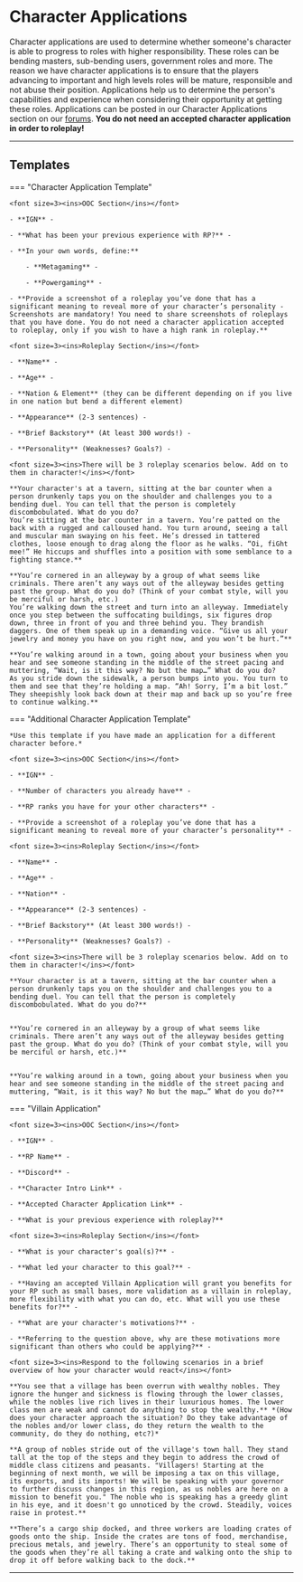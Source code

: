 # Character Applications

Character applications are used to determine whether someone's character is able to progress to roles with higher responsibility. These roles can be bending masters, sub-bending users, government roles and more. The reason we have character applications is to ensure that the players advancing to important and high levels roles will be mature, responsible and not abuse their position. Applications help us to determine the person's capabilities and experience when considering their opportunity at getting these roles. Applications can be posted in our Character Applications section on our <a href="https://www.rokucraft.com/forum/m/24336306/viewforum/9706889" target="_blank">forums</a>. **You do not need an accepted character application in order to roleplay!**
* * *

## Templates

=== "Character Application Template"
    
    <font size=3><ins>OOC Section</ins></font>

    - **IGN** -

    - **What has been your previous experience with RP?** -

    - **In your own words, define:**

        - **Metagaming** -

        - **Powergaming** -

    - **Provide a screenshot of a roleplay you’ve done that has a significant meaning to reveal more of your character’s personality - Screenshots are mandatory! You need to share screenshots of roleplays that you have done. You do not need a character application accepted to roleplay, only if you wish to have a high rank in roleplay.**

    <font size=3><ins>Roleplay Section</ins></font>

    - **Name** -

    - **Age** -

    - **Nation & Element** (they can be different depending on if you live in one nation but bend a different element)

    - **Appearance** (2-3 sentences) -

    - **Brief Backstory** (At least 300 words!) -

    - **Personality** (Weaknesses? Goals?) -

    <font size=3><ins>There will be 3 roleplay scenarios below. Add on to them in character!</ins></font>

    **Your character's at a tavern, sitting at the bar counter when a person drunkenly taps you on the shoulder and challenges you to a bending duel. You can tell that the person is completely discombobulated. What do you do?
    You’re sitting at the bar counter in a tavern. You’re patted on the back with a rugged and calloused hand. You turn around, seeing a tall and muscular man swaying on his feet. He’s dressed in tattered clothes, loose enough to drag along the floor as he walks. “Oi, fiGht mee!” He hiccups and shuffles into a position with some semblance to a fighting stance.**

    **You’re cornered in an alleyway by a group of what seems like criminals. There aren’t any ways out of the alleyway besides getting past the group. What do you do? (Think of your combat style, will you be merciful or harsh, etc.)
    You’re walking down the street and turn into an alleyway. Immediately once you step between the suffocating buildings, six figures drop down, three in front of you and three behind you. They brandish daggers. One of them speak up in a demanding voice. “Give us all your jewelry and money you have on you right now, and you won’t be hurt.”**

    **You’re walking around in a town, going about your business when you hear and see someone standing in the middle of the street pacing and muttering, “Wait, is it this way? No but the map…” What do you do?
    As you stride down the sidewalk, a person bumps into you. You turn to them and see that they’re holding a map. “Ah! Sorry, I’m a bit lost.” They sheepishly look back down at their map and back up so you’re free to continue walking.**

=== "Additional Character Application Template"

    *Use this template if you have made an application for a different character before.*

    <font size=3><ins>OOC Section</ins></font>

    - **IGN** -

    - **Number of characters you already have** -

    - **RP ranks you have for your other characters** -

    - **Provide a screenshot of a roleplay you’ve done that has a significant meaning to reveal more of your character’s personality** -
    
    <font size=3><ins>Roleplay Section</ins></font>

    - **Name** -

    - **Age** -

    - **Nation** -

    - **Appearance** (2-3 sentences) -

    - **Brief Backstory** (At least 300 words!) -

    - **Personality** (Weaknesses? Goals?) -

    <font size=3><ins>There will be 3 roleplay scenarios below. Add on to them in character!</ins></font>

    **Your character is at a tavern, sitting at the bar counter when a person drunkenly taps you on the shoulder and challenges you to a bending duel. You can tell that the person is completely discombobulated. What do you do?**


    **You’re cornered in an alleyway by a group of what seems like criminals. There aren’t any ways out of the alleyway besides getting past the group. What do you do? (Think of your combat style, will you be merciful or harsh, etc.)**


    **You’re walking around in a town, going about your business when you hear and see someone standing in the middle of the street pacing and muttering, “Wait, is it this way? No but the map…” What do you do?**

=== "Villain Application"

    <font size=3><ins>OOC Section</ins></font>

    - **IGN** -

    - **RP Name** -

    - **Discord** -

    - **Character Intro Link** -

    - **Accepted Character Application Link** -

    - **What is your previous experience with roleplay?**

    <font size=3><ins>Roleplay Section</ins></font>

    - **What is your character's goal(s)?** -

    - **What led your character to this goal?** -

    - **Having an accepted Villain Application will grant you benefits for your RP such as small bases, more validation as a villain in roleplay, more flexibility with what you can do, etc. What will you use these benefits for?** -

    - **What are your character's motivations?** -

    - **Referring to the question above, why are these motivations more significant than others who could be applying?** - 

    <font size=3><ins>Respond to the following scenarios in a brief overview of how your character would react</ins></font>

    **You see that a village has been overrun with wealthy nobles. They ignore the hunger and sickness is flowing through the lower classes, while the nobles live rich lives in their luxurious homes. The lower class men are weak and cannot do anything to stop the wealthy.** *(How does your character approach the situation? Do they take advantage of the nobles and/or lower class, do they return the wealth to the community, do they do nothing, etc?)*

    **A group of nobles stride out of the village's town hall. They stand tall at the top of the steps and they begin to address the crowd of middle class citizens and peasants. "Villagers! Starting at the beginning of next month, we will be imposing a tax on this village, its exports, and its imports! We will be speaking with your governor to further discuss changes in this region, as us nobles are here on a mission to benefit you." The noble who is speaking has a greedy glint in his eye, and it doesn't go unnoticed by the crowd. Steadily, voices raise in protest.**

    **There’s a cargo ship docked, and three workers are loading crates of goods onto the ship. Inside the crates are tons of food, merchandise, precious metals, and jewelry. There’s an opportunity to steal some of the goods when they’re all taking a crate and walking onto the ship to drop it off before walking back to the dock.**
* * *